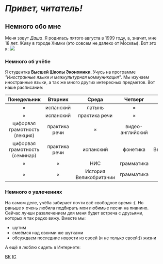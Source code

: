 # ***Привет, читатель!***
## Немного обо мне 
Меня зовут *Даша*. Я родилась пятого августа в 1999 году, а, значит, мне 18 лет. Живу в городе Химки (это совсем не далеко от Москвы). Вот это я:
![](https://pp.userapi.com/c639723/v639723324/628dc/0CWhE3MA9Y8.jpg)
### Немного об учёбе
Я студентка **Высшей Школы Экономики**. Учусь на программе *"Иностранные языки и межкультурная коммуникация"*. Мы изучаем иностранные языки, а так же много других интересных предметов. Вот наше расписание: 

Понедельник|Вторник|Среда|Четверг|Пятница
:---:|:---:|:---:|:---:|:---:
× |испанский|латынь|×|×|
× |испанский|практика речи|×|×|
цифорвая грамотность (лекция)|практика речи|×|видео-английский|×|
цифорвая грамотность (семинар)|практика речи|испанский|фонетика|История Великобритании (лекиця)|
× |×|НИС|грамматика|×|
× |×|История Великобритании|грамматика|×|
### Немного о увлечениях
На самом деле, учёба забирает почти всё свободное время :(. Но раньше я очень любила подбирать мои любимые песни на пианино. Сейчас лучши развлечением для меня будет встреча с друзьями, которых я так редко вижу. Вместе мы:
- шутим
- смеёмся над своими же шутками
- обсуждаем последние новости из своей (и не только своей:)) жизни


А ещё я люблю сидеть в Интернете:

[ВК](https://vk.com/kirillova_dk "добавляйтесь в друзья")
[IG](https://www.instagram.com/kirillova_dk/ "ставьте лайки")

